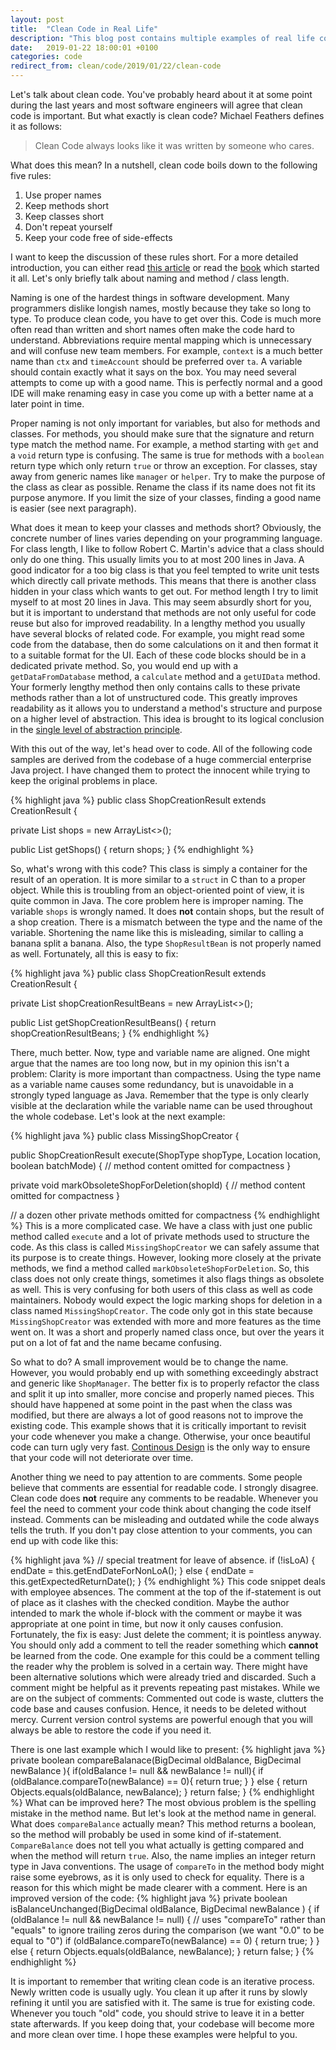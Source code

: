 ```yaml
---
layout: post
title:  "Clean Code in Real Life"
description: "This blog post contains multiple examples of real life code and describes how you can transform the ugly code into clean code."
date:   2019-01-22 18:00:01 +0100
categories: code
redirect_from: clean/code/2019/01/22/clean-code
---
```

Let's talk about clean code. You've probably heard about it at some point during the last years and most software engineers will agree that clean code is important. But what exactly is clean code? Michael Feathers defines it as follows:
> Clean Code always looks like it was written by someone who cares.

What does this mean? In a nutshell, clean code boils down to the following five rules:
1. Use proper names
2. Keep methods short
3. Keep classes short
4. Don't repeat yourself
5. Keep your code free of side-effects

I want to keep the discussion of these rules short. For a more detailed introduction, you can either read [this article](https://hackernoon.com/let-the-code-speak-52d1cebf0394) or read the [book](https://www.goodreads.com/book/show/3735293-clean-code) which started it all. Let's only briefly talk about naming and method / class length. 

Naming is one of the hardest things in software development. Many programmers dislike longish names, mostly because they take so long to type. To produce clean code, you have to get over this. Code is much more often read than written and short names often make the code hard to understand. Abbreviations require mental mapping which is unnecessary and will confuse new team members. For example, `context` is a much better name than `ctx` and `timeAccount` should be preferred over `ta`. A variable should contain exactly what it says on the box. You may need several attempts to come up with a good name. This is perfectly normal and a good IDE will make renaming easy in case you come up with a better name at a later point in time.

Proper naming is not only important for variables, but also for methods and classes. For methods, you should make sure that the signature and return type match the method name. For example, a method starting with `get` and a `void` return type is confusing. The same is true for methods with a `boolean` return type which only return `true` or throw an exception. For classes, stay away from generic names like `manager` or `helper`. Try to make the purpose of the class as clear as possible. Rename the class if its name does not fit its purpose anymore. If you limit the size of your classes, finding a good name is 
easier (see next paragraph).

What does it mean to keep your classes and methods short? Obviously, the concrete number of lines varies depending on your programming language. For class length, I like to follow Robert C. Martin's advice that a class should only do one thing. This usually limits you to at most 200 lines in Java. A good indicator for a too big class is that you feel tempted to write unit tests which directly call private methods. This means that there is another class hidden in your class which wants to get out. For method length I try to limit myself to at most 20 lines in Java. This may seem absurdly short for you, but it is important to understand that methods are not only useful for code reuse but also for improved readability. In a lengthy method you usually have several blocks of related code. For example, you might read some code from the database, then do some calculations on it and then format it to a suitable format for the UI. Each of these code blocks should be in a dedicated private method. So, you would end up with a `getDataFromDatabase` method, a `calculate` method and a `getUIData` method. Your formerly lengthy method then only contains calls to these private methods rather than a lot of unstructured code. This greatly improves readability as it allows you to understand a method's structure and purpose on a higher level of abstraction. This idea is brought to its logical conclusion in the [single level of abstraction principle](http://www.principles-wiki.net/principles:single_level_of_abstraction). 

With this out of the way, let's head over to code. All of the following code samples are derived from the codebase of a huge commercial enterprise Java project. I have changed them to protect the innocent while trying to keep the original problems in place.

{% highlight java %}
public class ShopCreationResult extends CreationResult {

private List<ShopResultBean> shops = new ArrayList<>();

public List<ShopResultBean> getShops() { 
	return shops; 
}
{% endhighlight %}

So, what's wrong with this code? This class is simply a container for the result of an operation. It is more similar to a `struct` in C than to a proper object. While this is troubling from an object-oriented point of view, it is quite common in Java. The core problem here is improper naming. The variable `shops` is wrongly named. It does **not** contain shops, but the result of a shop creation. There is a mismatch between the type and the name of the variable. Shortening the name like this is misleading, similar to calling a banana split a banana. Also, the type `ShopResultBean` is not properly named as well. Fortunately, all this is easy to fix:

{% highlight java %}
public class ShopCreationResult extends CreationResult {

private List<ShopCreationResultBean> shopCreationResultBeans = new ArrayList<>();

public List<ShopCreationResultBean> getShopCreationResultBeans() { 
	return shopCreationResultBeans; 
}
{% endhighlight %}

There, much better. Now, type and variable name are aligned. One might argue that the names are too long now, but in my opinion this isn't a problem: Clarity is more important than compactness. Using the type name as a variable name causes some redundancy, but is unavoidable in a strongly typed language as Java. Remember that the type is only clearly visible at the declaration while the variable name can be used throughout the whole codebase. Let's look at the next example:

{% highlight java %}
public class MissingShopCreator {

public ShopCreationResult execute(ShopType shopType, Location location, boolean batchMode) {
// method content omitted for compactness
}

private void markObsoleteShopForDeletion(shopId) {
// method content omitted for compactness
}

// a dozen other private methods omitted for compactness
{% endhighlight %}
This is a more complicated case. We have a class with just one public method called `execute` and a lot of private methods used to structure the code. As this class is called `MissingShopCreator` we can safely assume that its purpose is to create things. However, looking more closely at the private methods, we find a method called `markObsoleteShopForDeletion`. So, this class does not only create things, sometimes it also flags things as obsolete as well. This is very confusing for both users of this class as well as code maintainers. Nobody would expect the logic marking shops for deletion in a class named `MissingShopCreator`. The code only got in this state because `MissingShopCreator` was extended with more and more features as the time went on. It was a short and properly named class once, but over the years it put on a lot of fat and the name became confusing.

So what to do? A small improvement would be to change the name. However, you would probably end up with something exceedingly abstract and generic like `ShopManager`. The better fix is to properly refactor the class and split it up into smaller, more concise and properly named pieces. This should have happened at some point in the past when the class was modified, but there are always a lot of good reasons not to improve the existing code. This example shows that it is critically important to revisit your code whenever you make a change. Otherwise, your once beautiful code can turn ugly very fast. [Continous Design](https://msdn.microsoft.com/en-us/magazine/ee294453.aspx) is the only way to ensure that your code will not deteriorate over time.

Another thing we need to pay attention to are comments. Some people believe that comments are essential for readable code. I strongly disagree. Clean code does **not** require any comments to be readable. Whenever you feel the need to comment your code think about changing the code itself instead. Comments can be misleading and outdated while the code always tells the truth. If you don't pay close attention to your comments, you can end up with code like this:

{% highlight java %}
// special treatment for leave of absence.
if (!isLoA) {
  endDate = this.getEndDateForNonLoA();
} else {
  endDate = this.getExpectedReturnDate();
}
{% endhighlight %}
This code snippet deals with employee absences. The comment at the top of the if-statement is out of place as it clashes with the checked condition. Maybe the author intended to mark the whole if-block with the comment or maybe it was appropriate at one point in time, but now it only causes confusion. Fortunately, the fix is easy: Just delete the comment; it is pointless anyway.
You should only add a comment to tell the reader something which **cannot** be learned from the code. One example for this could be a comment telling the reader why the problem is solved in a certain way. There might have been alternative solutions which were already tried and discarded. Such a comment might be helpful as it prevents repeating past mistakes.
While we are on the subject of comments: Commented out code is waste, clutters the code base and causes confusion. Hence, it needs to be deleted without mercy. Current version control systems are powerful enough that you will always be able to restore the code if you need it. 

There is one last example which I would like to present:
{% highlight java %}
private boolean compareBalanace(BigDecimal oldBalance, BigDecimal newBalance ){
  if(oldBalance != null && newBalance != null){
    if (oldBalance.compareTo(newBalance) == 0){
      return true;
    }
  } else {
      return Objects.equals(oldBalance, newBalance);
  }
  return false; 
}
{% endhighlight %}
What can be improved here? The most obvious problem is the spelling mistake in the method name. But let's look at the method name in general. What does `compareBalance` actually mean? This method returns a boolean, so the method will probably be used in some kind of if-statement. `CompareBalance` does not tell you what actually is getting compared and when the method will return `true`. Also, the name implies an integer return type in Java conventions.
The usage of `compareTo` in the method body might raise some eyebrows, as it is only used to check for equality. There is a reason for this which might be made clearer with a comment. Here is an improved version of the code:
{% highlight java %}
private boolean isBalanceUnchanged(BigDecimal oldBalance, BigDecimal newBalance ) {
  if (oldBalance != null && newBalance != null) {
    // uses "compareTo" rather than "equals" to ignore trailing zeros during the comparison (we want "0.0" to be equal to "0")
    if (oldBalance.compareTo(newBalance) == 0) {
      return true;
    }
  } else {
      return Objects.equals(oldBalance, newBalance);
  }
  return false; 
}
{% endhighlight %}

It is important to remember that writing clean code is an iterative process. Newly written code is usually ugly. You clean it up after it runs by slowly refining it until you are satisfied with it. The same is true for existing code. Whenever you touch "old" code, you should strive to leave it in a better state afterwards. If you keep doing that, your codebase will become more and more clean over time. I hope these examples were helpful to you.